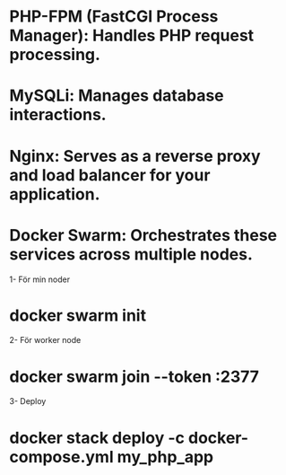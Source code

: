   
  # PHP-FPM (FastCGI Process Manager): Handles PHP request processing.
  # MySQLi: Manages database interactions.
  # Nginx: Serves as a reverse proxy and load balancer for your application.
 #  Docker Swarm: Orchestrates these services across multiple nodes.


 1- För min noder
 # docker swarm init

 2- För worker node
# docker swarm join --token <TOKEN> <MANAGER-IP>:2377


3- Deploy
# docker stack deploy -c docker-compose.yml my_php_app



